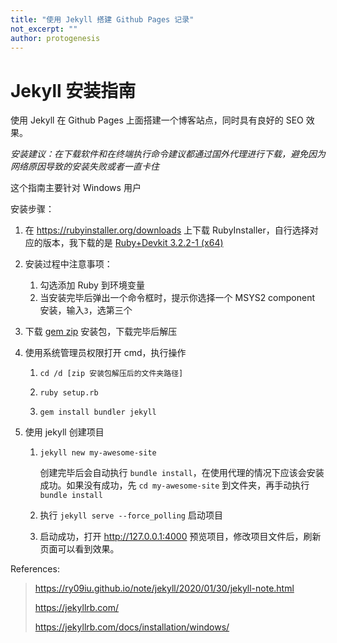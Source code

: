 ```yaml
---
title: "使用 Jekyll 搭建 Github Pages 记录"
not_excerpt: ""
author: protogenesis
---
```


# Jekyll 安装指南

使用 Jekyll 在 Github Pages 上面搭建一个博客站点，同时具有良好的 SEO 效果。

*安装建议：在下载软件和在终端执行命令建议都通过国外代理进行下载，避免因为网络原因导致的安装失败或者一直卡住*



这个指南主要针对 Windows 用户



安装步骤：

1. 在 https://rubyinstaller.org/downloads 上下载 RubyInstaller，自行选择对应的版本，我下载的是 [Ruby+Devkit 3.2.2-1 (x64)](https://github.com/oneclick/rubyinstaller2/releases/download/RubyInstaller-3.2.2-1/rubyinstaller-devkit-3.2.2-1-x64.exe)

2. 安装过程中注意事项：

   1. 勾选添加 Ruby 到环境变量
   2. 当安装完毕后弹出一个命令框时，提示你选择一个 MSYS2 component 安装，输入```3```，选第三个

3. 下载 [gem zip](https://rubygems.org/pages/download) 安装包，下载完毕后解压

4. 使用系统管理员权限打开 cmd，执行操作

   1. ```shell
      cd /d [zip 安装包解压后的文件夹路径]
      ```

   2. ```shell
      ruby setup.rb
      ```

   3. ```shell
      gem install bundler jekyll
      ```

5. 使用 jekyll 创建项目

   1. ```shell
      jekyll new my-awesome-site
      ```

      创建完毕后会自动执行 ```bundle install```，在使用代理的情况下应该会安装成功。如果没有成功，先 ```cd my-awesome-site``` 到文件夹，再手动执行 ```bundle install```

   2. 执行 ```jekyll serve --force_polling``` 启动项目

   3. 启动成功，打开 http://127.0.0.1:4000 预览项目，修改项目文件后，刷新页面可以看到效果。



References:

> https://ry09iu.github.io/note/jekyll/2020/01/30/jekyll-note.html
>
> https://jekyllrb.com/
>
> https://jekyllrb.com/docs/installation/windows/